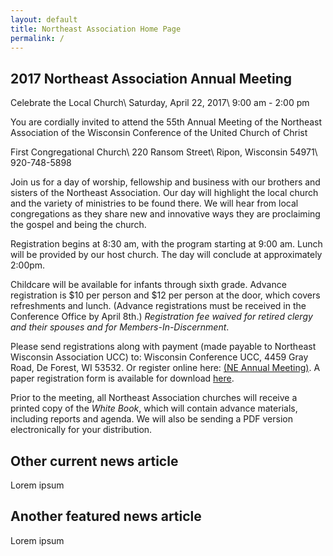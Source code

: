 ```yaml
---
layout: default
title: Northeast Association Home Page
permalink: /
---
```


## 2017 Northeast Association Annual Meeting

Celebrate the Local Church\\
Saturday, April 22, 2017\\
9:00 am - 2:00 pm
 
You are cordially invited to attend the 55th Annual Meeting 
of the Northeast Association of the 
Wisconsin Conference of the United Church of Christ

First Congregational Church\\
220 Ransom Street\\
Ripon, Wisconsin 54971\\
920-748-5898
 
Join us for a day of worship, fellowship and business with our brothers and sisters of the Northeast Association. Our day will highlight the local church and the variety of ministries to be found there. We will hear from local congregations as they share new and innovative ways they are proclaiming the gospel and being the church. 
 
Registration begins at 8:30 am, with the program starting at 9:00 am.  Lunch will be provided by our host church. The day will conclude at approximately 2:00pm.

Childcare will be available for infants through sixth grade.  Advance registration is $10 per person and $12 per person at the door, which covers refreshments and lunch. \(Advance registrations must be received in the Conference Office by April 8th.\) _Registration fee waived for retired clergy and their spouses and for Members-In-Discernment_.

Please send registrations along with payment (made payable to Northeast Wisconsin Association UCC) to: Wisconsin Conference UCC, 4459 Gray Road, De Forest, WI  53532. Or register online here: [\(NE Annual Meeting\)](https://secure.accessacs.com/access/eventlogin.aspx?id=08vfrUNL/1DvCq2gb+7yIw==&site=150433&ReturnUrl=events%2fwz_people.aspx&ChurchID=4251&EventID=130635&sn=150433). A paper registration form is available for download [here](http://files.constantcontact.com/4fc4c9cb001/f8c1840e-acf7-4dbb-b42c-5ac9847ae8aa.pdf).

Prior to the meeting, all Northeast Association churches will receive a printed copy of the _White Book_, which will contain advance materials, including reports and agenda. We will also be sending a PDF version electronically for your distribution.

## Other current news article

Lorem ipsum

## Another featured news article

Lorem ipsum
